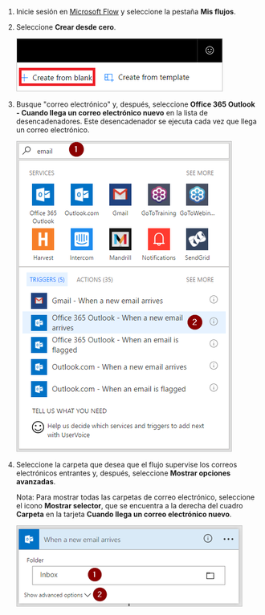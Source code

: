 1. Inicie sesión en [Microsoft Flow](https://flow.microsoft.com) y seleccione la pestaña **Mis flujos**.
2. Seleccione **Crear desde cero**.
   
    ![flujo en blanco](media/email-triggers/email-triggers-create-blank.png)
3. Busque "correo electrónico" y, después, seleccione **Office 365 Outlook - Cuando llega un correo electrónico nuevo** en la lista de desencadenadores. Este desencadenador se ejecuta cada vez que llega un correo electrónico.
   
    ![desencadenador de correo electrónico](media/email-triggers/email-triggers-1.png)
4. Seleccione la carpeta que desea que el flujo supervise los correos electrónicos entrantes y, después, seleccione **Mostrar opciones avanzadas**.
   
     Nota: Para mostrar todas las carpetas de correo electrónico, seleccione el icono **Mostrar selector**, que se encuentra a la derecha del cuadro **Carpeta** en la tarjeta **Cuando llega un correo electrónico nuevo**.
   
    ![propiedad de carpeta](media/email-triggers/email-triggers-subject-folder.png)

